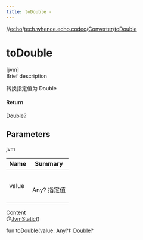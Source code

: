 ```yaml
---
title: toDouble -
---
```

//[echo](../../index.md)/[tech.whence.echo.codec](../index.md)/[Converter](index.md)/[toDouble](to-double.md)



# toDouble  
[jvm]  
Brief description  


转换指定值为 Double



#### Return  


Double?



## Parameters  
  
jvm  
  
|  Name|  Summary| 
|---|---|
| value| <br><br>Any? 指定值<br><br>
  
  
Content  
@[JvmStatic](https://kotlinlang.org/api/latest/jvm/stdlib/kotlin.jvm/-jvm-static/index.html)()  
  
fun [toDouble](to-double.md)(value: [Any](https://kotlinlang.org/api/latest/jvm/stdlib/kotlin/-any/index.html)?): [Double](https://kotlinlang.org/api/latest/jvm/stdlib/kotlin/-double/index.html)?  



